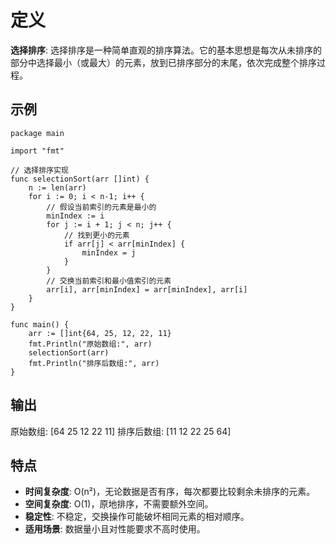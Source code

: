 # 定义

**选择排序**: 选择排序是一种简单直观的排序算法。它的基本思想是每次从未排序的部分中选择最小（或最大）的元素，放到已排序部分的末尾，依次完成整个排序过程。

## 示例

```golang
package main

import "fmt"

// 选择排序实现
func selectionSort(arr []int) {
    n := len(arr)
    for i := 0; i < n-1; i++ {
        // 假设当前索引的元素是最小的
        minIndex := i
        for j := i + 1; j < n; j++ {
            // 找到更小的元素
            if arr[j] < arr[minIndex] {
                minIndex = j
            }
        }
        // 交换当前索引和最小值索引的元素
        arr[i], arr[minIndex] = arr[minIndex], arr[i]
    }
}

func main() {
    arr := []int{64, 25, 12, 22, 11}
    fmt.Println("原始数组:", arr)
    selectionSort(arr)
    fmt.Println("排序后数组:", arr)
}
```

## 输出

原始数组: [64 25 12 22 11]
排序后数组: [11 12 22 25 64]

## 特点

- **时间复杂度**: O(n²)，无论数据是否有序，每次都要比较剩余未排序的元素。  
- **空间复杂度**: O(1)，原地排序，不需要额外空间。  
- **稳定性**: 不稳定，交换操作可能破坏相同元素的相对顺序。  
- **适用场景**: 数据量小且对性能要求不高时使用。  

